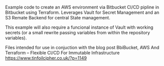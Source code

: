 Example code to create an AWS environment via Bitbucket CI/CD pipline in Bitbucket using Terraform. Leverages Vault for Secret Management and an S3 Remate Backend for central State management.

This example will also require a funcional instance of Vault with working secrets (or a small rewrite passing variables from within the repository variables).

Files intended for use in conjuction with the blog post BbiBucket, AWS And Terraform – Flexible CI/CD For Immutable Infrastructure https://www.tinfoilcipher.co.uk/?p=1149
